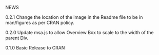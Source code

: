 NEWS

0.2.1 Change the location of the image in the Readme file to be in man/figures as per CRAN policy.

0.2.0 Update msa.js to allow Overview Box to scale to the width of the parent Div.

0.1.0 Basic Release to CRAN